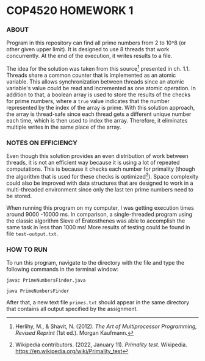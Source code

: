 # COP4520 HOMEWORK 1

### ABOUT

Program in this repository can find all prime numbers from 2 to 10^8 (or other given upper limit). It is designed to use 8 threads that work concurrently. At the end of the execution, it writes results to a file.

The idea for the solution was taken from this source[^1] presented in ch. 1.1. Threads share a common counter that is implemented as an atomic variable. This allows synchronization between threads since an atomic variable's value could be read and incremented as one atomic operation. In addition to that, a boolean array is used to store the results of the checks for prime numbers, where a `true` value indicates that the number represented by the index of the array is prime. With this solution approach, the array is thread-safe since each thread gets a different unique number each time, which is then used to index the array. Therefore, it eliminates multiple writes in the same place of the array.

### NOTES ON EFFICIENCY

Even though this solution provides an even distribution of work between threads, it is not an efficient way because it is using a lot of repeated computations. This is because it checks each number for primality (though the algorithm that is used for these checks is optimized[^2]). Space complexity could also be improved with data structures that are designed to work in a multi-threaded environment since only the last ten prime numbers need to be stored.

When running this program on my computer, I was getting execution times around 9000 -10000 ms. In comparison, a single-threaded program using the classic algorithm Sieve of Eratosthenes was able to accomplish the same task in less than 1000 ms! More results of testing could be found in file `test-output.txt`.

### HOW TO RUN

To run this program, navigate to the directory with the file and type the following commands in the terminal window:

```
javac PrimeNumbersFinder.java

java PrimeNumbersFinder
```

After that, a new text file `primes.txt` should appear in the same directory that contains all output specified by the assignment.

[^1]: Herlihy, M., & Shavit, N. (2012). *The Art of Multiprocessor Programming,
  Revised Reprint* (1st ed.). Morgan Kaufmann.
[^2]: Wikipedia contributors. (2022, January 11). *Primality test.* Wikipedia.
  https://en.wikipedia.org/wiki/Primality_test
